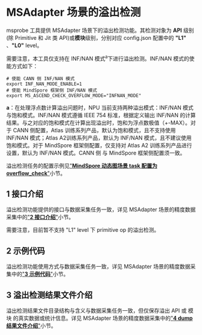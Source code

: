 # MSAdapter 场景的溢出检测

msprobe 工具提供 MSAdapter 场景下的溢出检测功能。其检测对象为 **API** 级别(除 Primitive 和 Jit 类 API)或**模块**级别，分别对应 config.json 配置中的 **"L1"** 、**"L0"** level。

需要注意，本工具仅支持在 INF/NAN 模式<sup>a</sup>下进行溢出检测。INF/NAN 模式的使能方式如下：

```Shell
# 使能 CANN 侧 INF/NAN 模式
export INF_NAN_MODE_ENABLE=1
# 使能 MindSpore 框架侧 INF/NAN 模式
export MS_ASCEND_CHECK_OVERFLOW_MODE="INFNAN_MODE"
```

**a**：在处理浮点数计算溢出问题时，NPU 当前支持两种溢出模式：INF/NAN 模式与饱和模式。INF/NAN 模式遵循 IEEE 754 标准，根据定义输出 INF/NAN 的计算结果。与之对应的饱和模式在计算出现溢出时，饱和为浮点数极值（+-MAX）。对于 CANN 侧配置，Atlas 训练系列产品，默认为饱和模式，且不支持使用 INF/NAN 模式；Atlas A2训练系列产品，默认为 INF/NAN 模式，且不建议使用饱和模式。对于 MindSpore 框架侧配置，仅支持对 Atlas A2 训练系列产品进行设置，默认为 INF/NAN 模式。CANN 侧 与 MindSpore 框架侧配置须一致。

溢出检测任务的配置示例见["**MindSpore 动态图场景 task 配置为 overflow_check**"](./03.config_examples.md#33-task-配置为-overflow_check)小节。


## 1 接口介绍

溢出检测功能提供的接口与数据采集任务一致，详见 MSAdapter 场景的精度数据采集中的["**2 接口介绍**"](./29.data_dump_MSAdapter.md#2-接口介绍)小节。

需要注意，目前暂不支持 "L1" level 下 primitive op 的溢出检测。

## 2 示例代码

溢出检测功能使用方式与数据采集任务一致，详见 MSAdapter 场景的精度数据采集中的["**3 示例代码**"](./29.data_dump_MSAdapter.md#3-示例代码)小节。

## 3 溢出检测结果文件介绍

溢出检测结果文件目录结构与含义与数据采集任务一致，但仅保存溢出 API 或 模块 的真实数据或统计信息。详见 MSAdapter 场景的精度数据采集中的["**4 dump 结果文件介绍**"](./29.data_dump_MSAdapter.md#4-dump-结果文件介绍)小节。